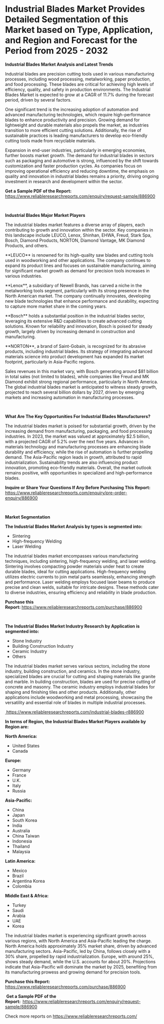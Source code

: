 <p><h1>Industrial Blades Market Provides Detailed Segmentation of this Market based on Type, Application, and Region and Forecast for the Period from 2025 - 2032</h1></p><p><strong>Industrial Blades Market Analysis and Latest Trends</strong></p>
<p><p>Industrial blades are precision cutting tools used in various manufacturing processes, including wood processing, metalworking, paper production, and food processing. These blades are critical for achieving high levels of efficiency, quality, and safety in production environments. The Industrial Blades Market is expected to grow at a CAGR of 11.7% during the forecast period, driven by several factors.</p><p>One significant trend is the increasing adoption of automation and advanced manufacturing technologies, which require high-performance blades to enhance productivity and precision. Growing demand for lightweight and durable materials also propels the market, as industries transition to more efficient cutting solutions. Additionally, the rise of sustainable practices is leading manufacturers to develop eco-friendly cutting tools made from recyclable materials.</p><p>Expansion in end-user industries, particularly in emerging economies, further boosts market growth. The demand for industrial blades in sectors such as packaging and automotive is strong, influenced by the shift towards customization and faster production cycles. As companies focus on improving operational efficiency and reducing downtime, the emphasis on quality and innovation in industrial blades remains a priority, driving ongoing investment in research and development within the sector.</p></p>
<p><strong>Get a Sample PDF of the Report:&nbsp;</strong> <a href="https://www.reliableresearchreports.com/enquiry/request-sample/886900?utm_campaign=3057&utm_medium=2&utm_source=Github&utm_content=ia&utm_term=08042025&utm_id=industrial-blades">https://www.reliableresearchreports.com/enquiry/request-sample/886900</a></p>
<p>&nbsp;</p>
<p><strong>Industrial Blades Major Market Players</strong></p>
<p><p>The industrial blades market features a diverse array of players, each contributing to growth and innovation within the sector. Key companies in this landscape include LEUCO, Lenox, Shinhan, EHWA, Freud, Stark Spa, Bosch, Diamond Products, NORTON, Diamond Vantage, MK Diamond Products, and others.</p><p>**LEUCO** is renowned for its high-quality saw blades and cutting tools used in woodworking and other applications. The company continues to expand its product lines and focuses on sustainable manufacturing, aiming for significant market growth as demand for precision tools increases in various industries.</p><p>**Lenox**, a subsidiary of Newell Brands, has carved a niche in the metalworking tools segment, particularly with its strong presence in the North American market. The company continually innovates, developing new blade technologies that enhance performance and durability, expecting to capture more market share in the coming years.</p><p>**Bosch** holds a substantial position in the industrial blades sector, leveraging its extensive R&D capabilities to create advanced cutting solutions. Known for reliability and innovation, Bosch is poised for steady growth, largely driven by increasing demand in construction and manufacturing.</p><p>**NORTON**, a brand of Saint-Gobain, is recognized for its abrasive products, including industrial blades. Its strategy of integrating advanced materials science into product development has expanded its market footprint, particularly in Asia-Pacific regions.</p><p>Sales revenues in this market vary, with Bosch generating around $81 billion in total sales (not limited to blades), while companies like Freud and MK Diamond exhibit strong regional performance, particularly in North America. The global industrial blades market is anticipated to witness steady growth, projected to reach several billion dollars by 2027, driven by emerging markets and increasing automation in manufacturing processes.</p></p>
<p>&nbsp;</p>
<p><strong>What Are The Key Opportunities For Industrial Blades Manufacturers?</strong></p>
<p><p>The industrial blades market is poised for substantial growth, driven by the increasing demand from manufacturing, packaging, and food processing industries. In 2023, the market was valued at approximately $2.5 billion, with a projected CAGR of 5.2% over the next five years. Advances in materials technology and manufacturing processes are enhancing blade durability and efficiency, while the rise of automation is further propelling demand. The Asia-Pacific region leads in growth, attributed to rapid industrialization. Sustainability trends are also influencing product innovation, promoting eco-friendly materials. Overall, the market outlook remains positive, with opportunities in specialized and high-performance blades.</p></p>
<p><strong>Inquire or Share Your Questions If Any Before Purchasing This Report:</strong> <a href="https://www.reliableresearchreports.com/enquiry/pre-order-enquiry/886900?utm_campaign=3057&utm_medium=2&utm_source=Github&utm_content=ia&utm_term=08042025&utm_id=industrial-blades">https://www.reliableresearchreports.com/enquiry/pre-order-enquiry/886900</a></p>
<p>&nbsp;</p>
<p><strong>Market Segmentation</strong></p>
<p><strong>The Industrial Blades Market Analysis by types is segmented into:</strong></p>
<p><ul><li>Sintering</li><li>High-frequency Welding</li><li>Laser Welding</li></ul></p>
<p><p>The industrial blades market encompasses various manufacturing techniques, including sintering, high-frequency welding, and laser welding. Sintering involves compacting powder materials under heat to create durable blades, ideal for cutting applications. High-frequency welding utilizes electric currents to join metal parts seamlessly, enhancing strength and performance. Laser welding employs focused laser beams to produce precise and clean welds, suitable for intricate designs. These methods cater to diverse industries, ensuring efficiency and reliability in blade production.</p></p>
<p><strong>Purchase this Report:&nbsp;</strong><a href="https://www.reliableresearchreports.com/purchase/886900?utm_campaign=3057&utm_medium=2&utm_source=Github&utm_content=ia&utm_term=08042025&utm_id=industrial-blades">https://www.reliableresearchreports.com/purchase/886900</a></p>
<p>&nbsp;</p>
<p><strong>The Industrial Blades Market Industry Research by Application is segmented into:</strong></p>
<p><ul><li>Stone Industry</li><li>Building Construction Industry</li><li>Ceramic Industry</li><li>Others</li></ul></p>
<p><p>The industrial blades market serves various sectors, including the stone industry, building construction, and ceramics. In the stone industry, specialized blades are crucial for cutting and shaping materials like granite and marble. In building construction, blades are used for precise cutting of concrete and masonry. The ceramic industry employs industrial blades for shaping and finishing tiles and other products. Additionally, other applications include woodworking and metal processing, showcasing the versatility and essential role of blades in multiple industrial processes.</p></p>
<p><a href="https://www.reliableresearchreports.com/industrial-blades-r886900?utm_campaign=3057&utm_medium=2&utm_source=Github&utm_content=ia&utm_term=08042025&utm_id=industrial-blades">&nbsp;https://www.reliableresearchreports.com/industrial-blades-r886900</a></p>
<p><strong>In terms of Region, the Industrial Blades Market Players available by Region are:</strong></p>
<p>
    <p> <strong> North America: </strong>
        <ul>
            <li>United States</li>
            <li>Canada</li>
        </ul>
        </p> 
    <p> <strong> Europe: </strong>
        <ul>
            <li>Germany</li>
            <li>France</li>
            <li>U.K.</li>
            <li>Italy</li>
            <li>Russia</li>
        </ul>
        </p> 
    <p> <strong> Asia-Pacific: </strong>
        <ul>
            <li>China</li>
            <li>Japan</li>
            <li>South Korea</li>
            <li>India</li>
            <li>Australia</li>
            <li>China Taiwan</li>
            <li>Indonesia</li>
            <li>Thailand</li>
            <li>Malaysia</li>
        </ul>
        </p> 
    <p> <strong> Latin America: </strong>
        <ul>
            <li>Mexico</li>
            <li>Brazil</li>
            <li>Argentina Korea</li>
            <li>Colombia</li>
        </ul>
        </p> 
    <p> <strong> Middle East & Africa: </strong>
        <ul>
            <li>Turkey</li>
            <li>Saudi</li>
            <li>Arabia</li>
            <li>UAE</li>
            <li>Korea</li>
        </ul>
    </p>
    </p>
<p><p>The industrial blades market is experiencing significant growth across various regions, with North America and Asia-Pacific leading the charge. North America holds approximately 35% market share, driven by advanced manufacturing sectors. Asia-Pacific, led by China, follows closely with a 30% share, propelled by rapid industrialization. Europe, with around 25%, shows steady demand, while the U.S. accounts for about 20%. Projections indicate that Asia-Pacific will dominate the market by 2025, benefiting from its manufacturing prowess and growing demand for precision tools.</p></p>
<p><strong>Purchase this Report: </strong><a href="https://www.reliableresearchreports.com/purchase/886900?utm_campaign=3057&utm_medium=2&utm_source=Github&utm_content=ia&utm_term=08042025&utm_id=industrial-blades">https://www.reliableresearchreports.com/purchase/886900</a></p>
<p>&nbsp;<strong>Get a Sample PDF of the Report:&nbsp;&nbsp;</strong><a href="https://www.reliableresearchreports.com/enquiry/request-sample/886900?utm_campaign=3057&utm_medium=2&utm_source=Github&utm_content=ia&utm_term=08042025&utm_id=industrial-blades">https://www.reliableresearchreports.com/enquiry/request-sample/886900</a></p>
<p><strong></strong></p>
<p>Check more reports on <a href="https://www.reliableresearchreports.com/?utm_campaign=3057&utm_medium=2&utm_source=Github&utm_content=ia&utm_term=08042025&utm_id=industrial-blades">https://www.reliableresearchreports.com/</a></p>